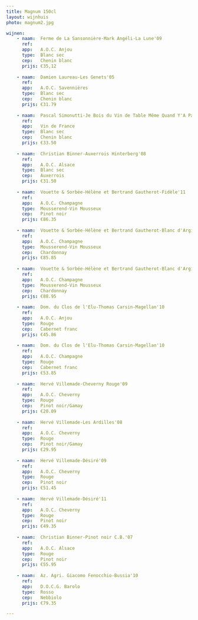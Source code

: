 ```yaml
---
title: Magnum 150cl
layout: wijnhuis
photo: magnum2.jpg

wijnen:
    - naam:  Ferme de La Sansonnière-Mark Angéli-La Lune'09
      ref:   
      app:   A.O.C. Anjou
      type:  Blanc sec
      cep:   Chenin blanc
      prijs: €35,12
      
    - naam:  Damien Laureau-Les Genets'05
      ref:
      app:   A.O.C. Savennières
      type:  Blanc sec
      cep:   Chenin blanc
      prijs: €31.79
      
    - naam:  Pascal Simonutti-Je Bois du Vin de Table Même Quand Y'A Pas de Table'08 
      ref:
      app:   Vin de France
      type:  Blanc sec
      cep:   Chenin blanc
      prijs: €33.50
      
    - naam:  Christian Binner-Auxerrois Hinterberg'08
      ref:
      app:   A.O.C. Alsace
      type:  Blanc sec
      cep:   Auxerrois
      prijs: €31.50
      
    - naam:  Vouette & Sorbée-Hélène et Bertrand Gautherot-Fidèle'11
      ref:
      app:   A.O.C. Champagne
      type:  Mousserend-Vin Mousseux
      cep:   Pinot noir
      prijs: €86.35
      
    - naam:  Vouette & Sorbée-Hélène et Bertrand Gautherot-Blanc d'Argile'10
      ref:
      app:   A.O.C. Champagne
      type:  Mousserend-Vin Mousseux
      cep:   Chardonnay
      prijs: €85.85
      
    - naam:  Vouette & Sorbée-Hélène et Bertrand Gautherot-Blanc d'Argile'11
      ref:
      app:   A.O.C. Champagne
      type:  Mousserend-Vin Mousseux
      cep:   Chardonnay
      prijs: €88.95
      
    - naam:  Dom. du Clos de l'Elu-Thomas Carsin-Magellan'10
      ref:
      app:   A.O.C. Anjou
      type:  Rouge
      cep:   Cabernet franc
      prijs: €45.86
      
    - naam:  Dom. du Clos de l'Elu-Thomas Carsin-Magellan'10
      ref:
      app:   A.O.C. Champagne  
      type:  Rouge
      cep:   Cabernet franc 
      prijs: €53.85
      
    - naam:  Hervé Villemade-Cheverny Rouge'09
      ref:   
      app:   A.O.C. Cheverny
      type:  Rouge
      cep:   Pinot noir/Gamay
      prijs: €20.09
      
    - naam:  Hervé Villemade-Les Ardilles'08
      ref:
      app:   A.O.C. Cheverny
      type:  Rouge
      cep:   Pinot noir/Gamay
      prijs: €29.95
      
    - naam:  Hervé Villemade-Désiré'09
      ref:
      app:   A.O.C. Cheverny
      type:  Rouge
      cep:   Pinot noir
      prijs: €51.45
      
    - naam:  Hervé Villemade-Désiré'11
      ref:
      app:   A.O.C. Cheverny
      type:  Rouge
      cep:   Pinot noir
      prijs: €49.35
    
    - naam:  Christian Binner-Pinot noir C.B.'07
      ref:  
      app:   A.O.C. Alsace
      type:  Rouge
      cep:   Pinot noir
      prijs: €55.95
      
    - naam:  Az. Agri. Giacomo Fenocchio-Bussia'10
      ref:
      app:   D.O.C.G. Barolo
      type:  Rosso
      cep:   Nebbiolo
      prijs: €79.35

---
```


  

